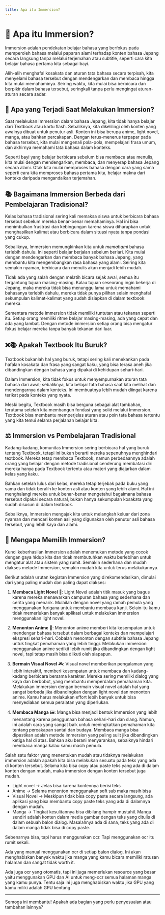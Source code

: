 ```yaml
---
title: Apa itu Immersion?
---
```


# 🌊 Apa itu Immersion?

Immersion adalah pendekatan belajar bahasa yang berfokus pada memperoleh bahasa melalui paparan alami terhadap konten bahasa Jepang secara langsung tanpa melalui terjemahan atau subtitle, seperti cara kita belajar bahasa pertama kita sebagai bayi. 

Alih-alih menghafal kosakata dan aturan tata bahasa secara terpisah, kita menyelami bahasa tersebut dengan mendengarkan dan membaca hingga kita mulai memahaminya. Seiring waktu, kita mulai bisa berbicara dan berpikir dalam bahasa tersebut, seringkali tanpa perlu mengingat aturan-aturan secara sadar.

## 🧠 Apa yang Terjadi Saat Melakukan Immersion?

Saat melakukan Immersion dalam bahasa Jepang, kita tidak hanya belajar dari Textbook atau kartu flash. Sebaliknya, kita dikelilingi oleh konten yang awalnya dibuat untuk penutur asli. Konten ini bisa berupa anime, light novel, manga, atau bahkan percakapan. Dengan terus-menerus terpapar pada bahasa tersebut, kita mulai mengenali pola-pola, mempelajari frasa umum, dan akhirnya memahami tata bahasa dalam konteks. 

Seperti bayi yang belajar berbicara sebelum bisa membaca atau menulis, kita mulai dengan mendengarkan, membaca, dan menyerap bahasa Jepang secara alami. Otak kita mulai memproses bahasa dengan cara yang sama seperti cara kita memproses bahasa pertama kita, belajar makna dari konteks daripada mengandalkan terjemahan.

## 📚 Bagaimana Immersion Berbeda dari Pembelajaran Tradisional?

Kelas bahasa tradisional sering kali memaksa siswa untuk berbicara bahasa tersebut sebelum mereka benar-benar memahaminya. Hal ini bisa menimbulkan frustrasi dan kebingungan karena siswa diharapkan untuk menghasilkan kalimat atau berbicara dalam situasi nyata tanpa pondasi yang cukup.

Sebaliknya, Immersion memungkinkan kita untuk *memahami* bahasa terlebih dahulu. Ini seperti belajar berjalan sebelum berlari. Kita mulai dengan mendengarkan dan membaca banyak bahasa Jepang, yang membantu kita mengembangkan rasa bahasa yang alami. Seiring kita semakin nyaman, berbicara dan menulis akan menjadi lebih mudah.

Tidak ada yang salah dengan melatih bicara sejak awal, semua itu tergantung tujuan masing-masing. Kalau tujuan seseorang ingin bekerja di Jepang, maka mereka tidak bisa menunggu lama untuk memahami bahasanya terlebih dahulu, mereka tidak punya pilihan selain menghafal sekumpulan kalimat-kalimat yang sudah disiapkan di dalam textbook mereka. 

Sementara metode immersion tidak memiliki tuntutan atau tekanan seperti itu. Setiap orang memiliki ritme belajar masing-masing, ada yang cepat dan ada yang lambat. Dengan metode immersion setiap orang bisa mengatur fokus belajar mereka tanpa banyak tekanan dari luar.

## ❌📚 Apakah Textbook Itu Buruk?

Textbook bukanlah hal yang buruk, tetapi sering kali menekankan pada hafalan kosakata dan frasa yang sangat kaku, yang bisa terasa aneh jika dibandingkan dengan bahasa yang dipakai di kehidupan sehari-hari. 

Dalam Immersion, kita tidak fokus untuk menyempurnakan aturan tata bahasa dari awal; sebaliknya, kita belajar tata bahasa saat kita melihat dan mendengarnya dalam konteks. Ini membuatnya lebih mudah diingat karena terikat pada konteks yang nyata.

Meski begitu, Textbook masih bisa berguna sebagai alat tambahan, terutama setelah kita membangun fondasi yang solid melalui Immersion. Textbook bisa membantu memperjelas aturan atau poin tata bahasa tertentu yang kita temui selama perjalanan belajar kita.

## ⚖️ Immersion vs Pembelajaran Tradisional

Kadang-kadang, komunitas Immersion sering berbicara hal yang buruk tentang Textbook, tetapi ini bukan berarti mereka sepenuhnya menghindari textbook. Mereka tetap membaca Textbook, namun perbedaannya adalah orang yang belajar dengan metode tradisional cenderung membatasi diri mereka hanya pada Textbook tertentu atau materi yang diajarkan dalam kelas yang kaku. 

Bahkan setelah lulus dari kelas, mereka tetap terjebak pada buku yang sama dan tidak beralih ke konten asli atau konten yang lebih alami. Hal ini menghalangi mereka untuk benar-benar mengetahui bagaimana bahasa tersebut dipakai secara natural, bukan hanya sekumpulan kosakata yang sudah disusun di dalam textbook.

Sebaliknya, Immersion mengajak kita untuk melangkah keluar dari zona nyaman dan mencari konten asli yang digunakan oleh penutur asli bahasa tersebut, yang lebih kaya dan alami.

## 🤔 Mengapa Memilih Immersion?

Kunci keberhasilan Immersion adalah menemukan metode yang cocok dengan gaya hidup kita dan tidak membutuhkan waktu berlebihan untuk mengatur alat atau sistem yang rumit. Semakin sederhana dan mudah diakses metode Immersion, semakin mudah kita untuk terus melakukannya.

Berikut adalah urutan kegiatan Immersion yang direkomendasikan, dimulai dari yang paling mudah dan paling dapat diakses:

1. **Membaca Light Novel** 📖: Light Novel adalah titik masuk yang bagus karena mereka menawarkan campuran bahasa yang sederhana dan cerita yang menarik. Mulailah dengan novel yang ramah pemula yang menggunakan furigana untuk membantu membaca kanji. Selain itu kamu tidak memerlukan banyak aplikasi untuk melakukan immersion menggunakan light novel.
   
2. **Menonton Anime** 🍿: Menonton anime memberi kita kesempatan untuk mendengar bahasa tersebut dalam berbagai konteks dan mempelajari ekspresi sehari-hari. Cobalah menonton dengan subtitle bahasa Jepang untuk tingkat pemahaman yang lebih tinggi. Melakukan immersion menggunakan anime sedikit lebih rumit jika dibandingkan dengan light novel, tapi tetap masih bisa diikuti oleh siapapun.
   
3. **Bermain Visual Novel** 🎮: Visual novel memberikan pengalaman yang lebih interaktif, memberi kesempatan untuk membaca dan kadang-kadang berbicara bersama karakter. Mereka sering memiliki dialog yang kaya dan berbobot, yang membantu memperdalam pemahaman kita. Melakukan immersion dengan bermain visual novel adalah hal yang sangat berbeda jika dibandingkan dengan light novel dan menonton anime. Kamu harus melakukan effort lebih banyak untuk bisa menyediakan semua peralatan yang diperlukan.
   
4. **Membaca Manga** 🖼️: Manga bisa menjadi bentuk Immersion yang lebih menantang karena penggunaan bahasa sehari-hari dan slang. Namun, ini adalah cara yang sangat baik untuk meningkatkan pemahaman kita tentang percakapan santai dan budaya. Membaca manga bisa dipastikan adalah metode immersion yang paling sulit jika dibandingkan ketiga hal di atas. Bahkan aku berani menyarankan, sebaiknya hindari membaca manga kalau kamu masih pemula. 

Salah satu faktor yang menentukan mudah atau tidaknya melakukan immersion adalah apakah kita bisa melakukan sesuatu pada teks yang ada di konten tersebut. Selama kita bisa copy atau paste teks yang ada di dalam konten dengan mudah, maka immersion dengan konten tersebut juga mudah.
- Light novel -> Jelas bisa karena kontennya berisi teks
- Anime -> Selama menonton menggunakan soft sub maka masih bisa 
- Visual Novel -> Meskipun tidak bisa copy paste secara langsung, ada aplikasi yang bisa membantu copy paste teks yang ada di dalamnya dengan mudah.
- Manga -> Tingkat kesulitannya bisa dibilang hampir mustahil. Manga sendiri adalah konten dalam media gambar dengan teks yang ditulis di dalam sebuah balon dialog. Masalahnya ada di sana, teks yang ada di dalam manga tidak bisa di copy paste. 

Sebenarnya bisa, tapi harus menggunakan ocr. Tapi menggunakan ocr itu rumit sekali. 

Ada yang manual menggunakan ocr di setiap balon dialog. Ini akan menghabiskan banyak waktu jika manga yang kamu bicara memiliki ratusan halaman dan sangat tidak worth it. 

Ada juga ocr yang otomatis, tapi ini juga memerlukan resource yang besar yaitu menggunakan GPU dan AI untuk meng-ocr semua halaman manga yang kamu punya. Tentu saja ini juga menghabiskan waktu jika GPU yang kamu miliki adalah GPU kentang.

---

Semoga ini membantu! Apakah ada bagian yang perlu penyesuaian atau tambahan lainnya?
